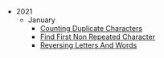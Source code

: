 
- 2021
   - January
      - [Counting Duplicate Characters](src/main/java/_2021/january/CountingDuplicateCharacters.java)
      - [Find First Non Repeated Character](src/main/java/_2021/january/FirstNonRepeatedCharacter.java)
      - [Reversing Letters And Words](src/main/java/_2021/january/ReversingLettersAndWords.java)
